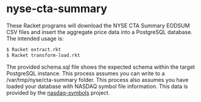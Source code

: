 # nyse-cta-summary

These Racket programs will download the NYSE CTA Summary EODSUM CSV files and insert the aggregate price data into a PostgreSQL database. 
The intended usage is:

```bash
$ Racket extract.rkt
$ Racket transform-load.rkt
```

The provided schema.sql file shows the expected schema within the target PostgreSQL instance. 
This process assumes you can write to a /var/tmp/nyse/cta-summary folder. This process also assumes you have loaded your database with 
NASDAQ symbol file information. This data is provided by the [nasdaq-symbols](https://github.com/evdubs/nasdaq-symbols) project.
